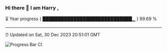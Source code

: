 ### Hi there 👋 I am Harry , 

⏳ Year progress { █████████████████████████████▁ } 99.69 %

---

⏰ Updated on Sat, 30 Dec 2023 20:51:01 GMT

![Progress Bar CI](https://github.com/duykhang68/duykhang68/workflows/Progress%20Bar%20CI/badge.svg)
